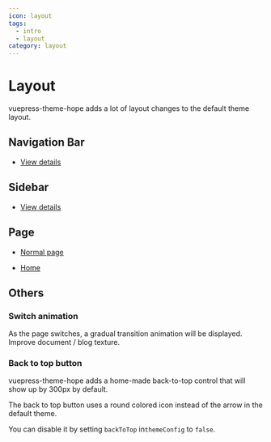 ```yaml
---
icon: layout
tags: 
  - intro
  - layout
category: layout
---
```


# Layout

vuepress-theme-hope adds a lot of layout changes to the default theme layout.

## Navigation Bar

- [View details](navbar.md)

## Sidebar

- [View details](sidebar.md)

## Page

- [Normal page](page.md)

- [Home](home.md)

## Others

### Switch animation

As the page switches, a gradual transition animation will be displayed. Improve document / blog texture.

### Back to top button

vuepress-theme-hope adds a home-made back-to-top control that will show up by 300px by default.

The back to top button uses a round colored icon instead of the arrow in the default theme.

You can disable it by setting `backToTop` in`themeConfig` to `false`.
